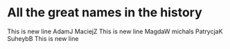 # All the great names in the history

This is new line
AdamJ
MaciejZ
This is new line
MagdaW
michals
PatrycjaK
SuheybB
This is new line

